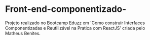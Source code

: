 # Front-end-componentizado-
Projeto realizado no Bootcamp Eduzz em 'Como construir Interfaces Componentizadas e Reutilizável na Pratica com ReactJS' criada pelo Matheus Benites.
